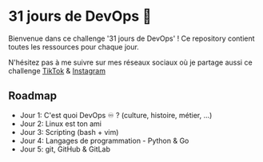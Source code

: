 # 31 jours de DevOps 🚀

Bienvenue dans ce challenge '31 jours de DevOps' ! Ce repository contient toutes les ressources pour chaque jour.

N'hésitez pas à me suivre sur mes réseaux sociaux où je partage aussi ce challenge [TikTok](https://www.tiktok.com/@hugo.log_) & [Instagram](https://www.instagram.com/hugo.log_/)

## Roadmap

- Jour 1: C'est quoi DevOps ♾️ ? (culture, histoire, métier, ...)
- Jour 2: Linux est ton ami
- Jour 3: Scripting (bash + vim)
- Jour 4: Langages de programmation - Python & Go
- Jour 5: git, GitHub & GitLab